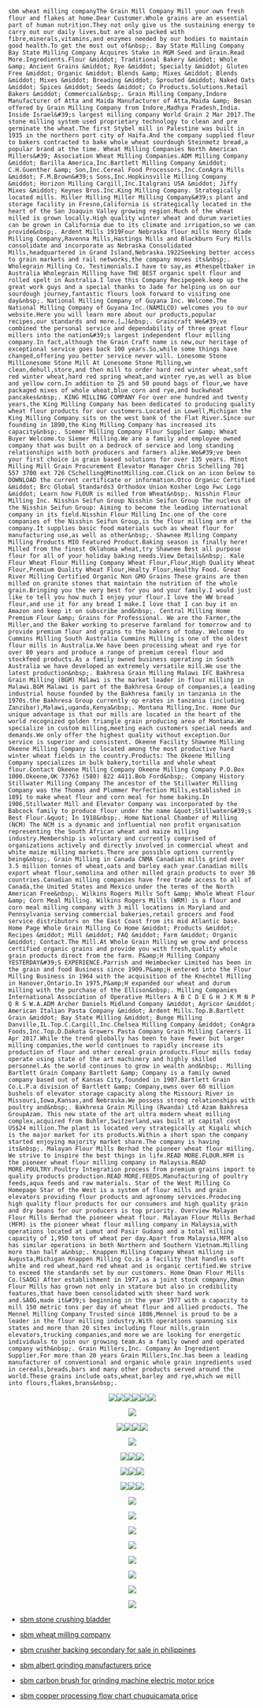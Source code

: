 
```
sbm wheat milling companyThe Grain Mill Company Mill your own fresh flour and flakes at home.Dear Customer.Whole grains are an essential part of human nutrition.They not only give us the sustaining energy to carry out our daily lives,but are also packed with fibre,minerals,vitamins,and enzymes needed by our bodies to maintain good health.To get the most out of&nbsp;. Bay State Milling Company Bay State Milling Company Acquires Stake in MGM Seed and Grain.Read More.Ingredients.Flour &middot; Traditional Bakery &middot; Whole &amp; Ancient Grains &middot; Rye &middot; Specialty &middot; Gluten Free &middot; Organic &middot; Blends &amp; Mixes &middot; Blends &middot; Mixes &middot; Breading &middot; Sprouted &middot; Naked Oats &middot; Spices &middot; Seeds &middot; Co Products.Solutions.Retail Bakers &middot; Commercial&nbsp;. Grain Milling Company,Indore Manufacturer of Atta and Maida Manufacturer of Atta,Maida &amp; Besan offered by Grain Milling Company from Indore,Madhya Pradesh,India. Inside Israel&#39;s largest milling company World Grain 2 Mar 2017.The stone milling system used proprietary technology to clean and pre germinate the wheat.The first Stybel mill in Palestine was built in 1935 in the northern port city of Haifa.And the company supplied flour to bakers contracted to bake whole wheat sourdough Steinmetz bread,a popular brand at the time. Wheat Milling Companies North American Millers&#39; Association Wheat Milling Companies.ADM Milling Company &middot; Barilla America,Inc.Bartlett Milling Company &middot; C.H.Guenther &amp; Son,Inc.Cereal Food Processors,Inc.ConAgra Mills &middot; F.M.Brown&#39;s Sons,Inc.Hopkinsville Milling Company &middot; Horizon Milling Cargill,Inc.Italgrani USA &middot; Jiffy Mixes &middot; Keynes Bros.Inc.King Milling Company. Strategically located mills. Miller Milling Miller Milling Company&#39;s plant and storage facility in Fresno,California is strategically located in the heart of the San Joaquin Valley growing region.Much of the wheat milled is grown locally.High quality winter wheat and durum varieties can be grown in California due to its climate and irrigation,so we can provide&nbsp;. Ardent Mills 1919Four Nebraska flour mills Henry Glade Milling Company,Ravenna Mills,Hastings Mills and Blackburn Fury Mills consolidate and incorporate as Nebraska Consolidated Mills,headquartered in Grand Island,Nebraska.1922Seeking better access to grain markets and rail networks,the company moves its&nbsp;. Wholegrain Milling Co. Testimonials.I have to say,as #thespeltbaker in Australia Wholegrain Milling have THE BEST organic spelt flour and rolled spelt in Australia.I love this Company Recipegeek.keep up the great work guys and a special thanks to Jade for helping us on our sourdough journey,fantastic flours look forward to visiting one day&nbsp;. National Milling Company of Guyana Inc. Welcome.The National Milling Company of Guyana Inc.(NAMILCO) welcomes you to our website.Here you will learn more about our products,popular recipes,our standards and more.[…]&nbsp;. Graincraft We&#39;ve combined the personal service and dependability of three great flour millers into the nation&#39;s largest independent flour milling company.In fact,although the Grain Craft name is new,our heritage of exceptional service goes back 100 years.So,while some things have changed,offering you better service never will. Lonesome Stone MillLonesome Stone Mill At Lonesome Stone Milling,we clean,dehull,store,and then mill to order hard red winter wheat,soft red winter wheat,hard red spring wheat,and winter rye,as well as blue and yellow corn.In addition to 25 and 50 pound bags of flour,we have packaged mixes of whole wheat,blue corn and rye,and buckwheat pancakes&nbsp;. KING MILLING COMPANY For over one hundred and twenty years,the King Milling Company has been dedicated to producing quality wheat flour products for our customers.Located in Lowell,Michigan the King Milling Company sits on the west bank of the Flat River.Since our founding in 1890,the King Milling Company has increased its capacity&nbsp;. Siemer Milling Company Flour Supplier &amp; Wheat Buyer Welcome.to Siemer Milling.We are a family and employee owned company that was built on a bedrock of service and long standing relationships with both producers and farmers alike.We&#39;ve been your first choice in grain based solutions for over 135 years. Minot Milling Mill Grain Procurement Elevator Manager Chris Schelling 701 557 3700 ext 726 CSchelling@MinotMilling.com.Click on an icon below to DOWNLOAD the current certificate or information.Otco Organic Certified &middot; Brc Global Standards3 Orthodox Union Kosher Logo Fwc Logo &middot; Learn how FLOUR is milled from Wheat&nbsp;. Nisshin Flour Milling Inc. Nisshin Seifun Group Nisshin Seifun Group The nucleus of the Nisshin Seifun Group: Aiming to become the leading international company in its field.Nisshin Flour Milling Inc.one of the core companies of the Nisshin Seifun Group,is the flour milling arm of the company.It supplies basic food materials such as wheat flour for manufacturing use,as well as other&nbsp;. Shawnee Milling Company Milling Products MIO Featured Product.Baking season is finally here! Milled from the finest Oklahoma wheat,try Shawnee Best all purpose flour for all of your holiday baking needs.View Details&nbsp;. Kale Flour Wheat Flour Milling Company Wheat Flour,Flour,High Quality Wheat Flour,Premium Quality Wheat Flour,Healty Flour,Healthy Food. Great River Milling Certified Organic Non GMO Grains These grains are then milled on granite stones that maintain the nutrition of the whole grain.Bringing you the very best for you and your family.I would just like to tell you how much I enjoy your flour.I love the WW bread flour,and use it for any bread I make.I love that I can buy it on Amazon and keep it on subscribe and&nbsp;. Central Milling Home Premium Flour &amp; Grains for Professional. We are the Farmer,the Miller,and the Baker working to preserve farmland for tomorrow and to provide premium flour and grains to the bakers of today. Welcome to Cummins Milling South Australia Cummins Milling is one of the oldest flour mills in Australia.We have been processing wheat and rye for over 80 years and produce a range of premium cereal flour and stockfeed products.As a family owned business operating in South Australia we have developed an extremely versatile mill.We use the latest production&nbsp;. Bakhresa Grain Milling Malawi IFC Bakhresa Grain Milling (BGM) Malawi is the market leader in flour milling in Malawi.BGM Malawi is part of the Bakhresa Group of companies,a leading industrial house founded by the Bakhresa family in tanzania in the 1970s.the Bakhresa Group currently op erates in tanzania (including Zanzibar),Malawi,uganda,Kenya&nbsp;. Montana Milling,Inc. Home Our unique advantage is that our mills are located in the heart of the world recognized golden triangle grain producing area of Montana.We specialize in custom milling,meeting each customers special needs and demands.We only offer the highest quality without exception.Our service is superior and consistent. Okeene Facility Shawnee Milling Okeene Milling Company is located among the most productive hard winter wheat fields in the country.Products: The Okeene Milling Company specializes in bulk bakery,tortilla and whole wheat flour.Contact Okeene Milling Company Okeene Milling Company P.O.Box 1000.Okeene,OK 73763 (580) 822 4411.Bob Ford&nbsp;. Company History Stillwater Milling Company The ancestor of the Stillwater Milling Company was the Thomas and Plummer Perfection Mills,established in 1891 to make wheat flour and corn meal for home baking.In 1906,Stillwater Mill and Elevator Company was incorporated by the Babcock family to produce flour under the name &quot;Stillwater&#39;s Best Flour.&quot; In 1918&nbsp;. Home National Chamber of Milling (NCM) The NCM is a dynamic and influential non profit organisation representing the South African wheat and maize milling industry.Membership is voluntary and currently comprised of organizations actively and directly involved in commercial wheat and white maize milling markets.There are possible options currently being&nbsp;. Grain Milling in Canada CNMA Canadian mills grind over 3.5 million tonnes of wheat,oats and barley each year.Canadian mills export wheat flour,semolina and other milled grain products to over 30 countries.Canadian milling companies have free trade access to all of Canada,the United States and Mexico under the terms of the North American Free&nbsp;. Wilkins Rogers Mills Soft &amp; Whole Wheat Flour &amp; Corn Meal Milling. Wilkins Rogers Mills (WRM) is a flour and corn meal milling company with 3 mill locations in Maryland and Pennsylvania serving commercial bakeries,retail grocers and food service distributors on the East Coast from its mid Atlantic base. Home Page Whole Grain Milling Co Home &middot; Products &middot; Recipes &middot; Mill &middot; FAQ &middot; Farm &middot; Organic &middot; Contact.The Mill.At Whole Grain Milling we grow and process certified organic grains and provide you with fresh,quality whole grain products direct from the farm. P&amp;H Milling Company YESTERDAY&#39;S EXPERIENCE.Parrish and Heimbecker Limited has been in the grain and food Business since 1909.P&amp;H entered into the Flour Milling Business in 1964 with the acquisition of the Knechtel Milling in Hanover,Ontario.In 1975,P&amp;H expanded our wheat and durum milling with the purchase of the Ellison&nbsp;. Milling Companies International Association of Operative Millers A B C D E G H J K M N P Q R S W.A.ADM Archer Daniels Midland Company &middot; Agricor &middot; American Italian Pasta Company &middot; Ardent Mills.Top.B.Bartlett Grain &middot; Bay State Milling &middot; Bunge Milling Danville,IL.Top.C.Cargill,Inc.Chelsea Milling Company &middot; ConAgra Foods,Inc.Top.D.Dakota Growers Pasta Company Grain Milling Careers 11 Apr 2017.While the trend globally has been to have fewer but larger milling companies,the world continues to rapidly increase its production of flour and other cereal grain products.Flour mills today operate using state of the art machinery and highly skilled personnel.As the world continues to grow in wealth and&nbsp;. Milling Bartlett Grain Company Bartlett &amp; Company is a family owned company based out of Kansas City,founded in 1907.Bartlett Grain Co.L.P.a division of Bartlett &amp; Company,owns over 60 million bushels of elevator storage capacity along the Missouri River in Missouri,Iowa,Kansas,and Nebraska.We possess strong relationships with poultry and&nbsp;. Bakhresa Grain Milling (Rwanda) Ltd Azam Bakhresa GroupAzam. This new state of the art ultra modern wheat milling complex,acquired from Buhler,Switzerland,was built at capital cost US$24 million.The plant is located very strategically at Kigali which is the major market for its products.Within a short span the company started enjoying majority market share.The company is having its&nbsp;. Malayan Flour Mills Berhad the pioneer wheat flour milling. We strive to inspire the best things in life.READ MORE.FLOUR.MFM is the pioneer wheat flour milling company in Malaysia.READ MORE.POULTRY.Poultry Integration process from premium grains import to quality products production.READ MORE.FEEDS.Manufacturing of poultry feeds,aqua feeds and raw materials. Star of the West Milling Co Homepage Star of the West is a system of flour mills and grain elevators providing flour products and agronomy services.Producing high quality flour products for our consumers and high quality grain and dry beans for our producers is top priority. Overview Malayan Flour Mills Berhad the pioneer wheat flour. Malayan Flour Mills Berhad (MFM) is the pioneer wheat flour milling company in Malaysia,with operations located at Lumut and Pasir Gudang and a total milling capacity of 1,950 tons of wheat per day.Apart from Malaysia,MFM also has similar operations in both Northern and Southern Vietnam.Milling more than half a&nbsp;. Knappen Milling Company Wheat milling in Augusta,Michigan Knappen Milling Co.is a facility that handles soft white and red wheat,hard red wheat and is organic certified.We strive to exceed the standards set by our customers. Home Oman Flour Mills Co.(SAOG) After establishment in 1977,as a joint stock company,Oman Flour Mills has grown not only in stature but also in credibility features,that have been consolidated with sheer hard work and.SAOG,made it&#39;s beginning in the year 1977 with a capacity to mill 150 metric tons per day of wheat flour and allied products. The Mennel Milling Company Trusted since 1886,Mennel is proud to be a leader in the flour milling industry.With operations spanning six states and more than 20 sites including flour mills,grain elevators,trucking companies,and more we are looking for energetic individuals to join our growing team.As a family owned and operated company with&nbsp;. Grain Millers,Inc. Company An Ingredient Supplier.For more than 20 years Grain Millers,Inc.has been a leading manufacturer of conventional and organic whole grain ingredients used in cereals,breads,bars and many other products served around the world.These grains include oats,wheat,barley and rye,which we mill into flours,flakes,brans&nbsp;. 
```

<div align="center">
  
<a rel="nofollow" href="https://m.shibang-china.com?f=github&k=sbm+wheat+milling+company"><img src="https://static.shibang-china.com/en/l.png"></a><img src="https://static.shibang-china.com/en/hw.png"><a rel="nofollow" href="https://m.shibang-china.com/product/?f=github&k=sbm+wheat+milling+company"><img src="https://static.shibang-china.com/en/p.png"></a><a rel="nofollow" href="https://m.shibang-china.com/cases/?f=github&k=sbm+wheat+milling+company"><img src="https://static.shibang-china.com/en/c.png"></a><a rel="nofollow" href="https://m.shibang-china.com/news/?f=github&k=sbm+wheat+milling+company"><img src="https://static.shibang-china.com/en/n.png"></a><a rel="nofollow" href="https://m.shibang-china.com?f=github&k=sbm+wheat+milling+company"><img src="https://static.shibang-china.com/en/m.png"></a>

<a rel="nofollow" href="https://m.shibang-china.com/product/?f=github&k=sbm+wheat+milling+company"><img src="https://static.shibang-china.com/en/b.jpg"></a>
  
<a rel="nofollow" href="https://m.shibang-china.com/solution-aggregate.html?f=github&k=sbm+wheat+milling+company"><img src="https://static.shibang-china.com/en/a.jpg"></a><a rel="nofollow" href="https://m.shibang-china.com/solution-mine.html?f=github&k=sbm+wheat+milling+company"><img src="https://static.shibang-china.com/en/m.jpg"></a><a rel="nofollow" href="https://m.shibang-china.com/solution-mill.html?f=github&k=sbm+wheat+milling+company"><img src="https://static.shibang-china.com/en/g.jpg"></a><a rel="nofollow" href="https://m.shibang-china.com/solution-epc.html?f=github&k=sbm+wheat+milling+company"><img src="https://static.shibang-china.com/en/e.jpg"></a>

<a rel="nofollow" href="https://m.shibang-china.com/product/?f=github&k=sbm+wheat+milling+company"><img src="https://static.shibang-china.com/en/a-p.png"></a>

<a rel="nofollow" href="https://m.shibang-china.com/product/crusher/c6x.html?f=github&k=sbm+wheat+milling+company"><img src="https://static.shibang-china.com/en/j.jpg"></a><a rel="nofollow" href="https://m.shibang-china.com/product/crusher/ci5x.html?f=github&k=sbm+wheat+milling+company"><img src="https://static.shibang-china.com/en/i.jpg"></a><a rel="nofollow" href="https://m.shibang-china.com/product/crusher/hst.html?f=github&k=sbm+wheat+milling+company"><img src="https://static.shibang-china.com/en/c.jpg"></a>

<a rel="nofollow" href="https://m.shibang-china.com/product/mill/mtw.html?f=github&k=sbm+wheat+milling+company"><img src="https://static.shibang-china.com/en/mtw.jpg"></a><a rel="nofollow" href="https://m.shibang-china.com/product/mill/scm.html?f=github&k=sbm+wheat+milling+company"><img src="https://static.shibang-china.com/en/scm.jpg"></a><a rel="nofollow" href="https://m.shibang-china.com/product/mill/lm.html?f=github&k=sbm+wheat+milling+company"><img src="https://static.shibang-china.com/en/lm.jpg"></a>

<a rel="nofollow" href="https://m.shibang-china.com/product/sand/vsi6x.html?f=github&k=sbm+wheat+milling+company"><img src="https://static.shibang-china.com/en/6x.jpg"></a><a rel="nofollow" href="https://m.shibang-china.com/product/sand/vu.html?f=github&k=sbm+wheat+milling+company"><img src="https://static.shibang-china.com/en/vu.jpg"></a><a rel="nofollow" href="https://m.shibang-china.com/product/mobile/klun.html?f=github&k=sbm+wheat+milling+company"><img src="https://static.shibang-china.com/en/k.jpg"></a>

<a rel="nofollow" href="https://m.shibang-china.com/cases/?f=github&k=sbm+wheat+milling+company"><img src="https://static.shibang-china.com/en/case.png"></a>

<a rel="nofollow" href="https://m.shibang-china.com/cases/aggregate/202.html?f=github&k=sbm+wheat+milling+company"><img src="https://static.shibang-china.com/en/c-1.jpg"></a>

<a rel="nofollow" href="https://m.shibang-china.com/cases/aggregate/203.html?f=github&k=sbm+wheat+milling+company"><img src="https://static.shibang-china.com/en/c-2.jpg"></a>

<a rel="nofollow" href="https://m.shibang-china.com/cases/mill/123.html?f=github&k=sbm+wheat+milling+company"><img src="https://static.shibang-china.com/en/c-3.jpg"></a>

<a rel="nofollow" href="https://m.shibang-china.com/contact_us.html?f=github&k=sbm+wheat+milling+company"><img src="https://static.shibang-china.com/en/contact.png"></a>

<a rel="nofollow" href="https://swt.shibang-china.com/?f=github&k=sbm+wheat+milling+company"><img src="https://static.shibang-china.com/en/chat.png"></a>

<a rel="nofollow" href="https://whatsapp.shibangsoft.com/WhatsApp.php?f=github&k=sbm+wheat+milling+company"><img src="https://static.shibang-china.com/en/whatsapp.png"></a>

<a rel="nofollow" href="https://m.shibang-china.com/?f=github&k=sbm+wheat+milling+company"><img src="https://static.shibang-china.com/en/website.png"></a>

</div>


* [sbm stone crushing bladder](sbm%20stone%20crushing%20bladder.md)

* [sbm wheat milling company](sbm%20wheat%20milling%20company.md)

* [sbm crusher backing secondary for sale in philippines](sbm%20crusher%20backing%20secondary%20for%20sale%20in%20philippines.md)

* [sbm albert grinding manufacturers price](sbm%20albert%20grinding%20manufacturers%20price.md)

* [sbm carbon brush for grinding machine electric motor price](sbm%20carbon%20brush%20for%20grinding%20machine%20electric%20motor%20price.md)

* [sbm copper processing flow chart chuquicamata price](sbm%20copper%20processing%20flow%20chart%20chuquicamata%20price.md)
